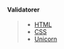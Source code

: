 #### Validatorer
> + [HTML](http://validator.w3.org/check/referer)
> + [CSS](http://jigsaw.w3.org/css-validator/check/referer)
> + [Unicorn](http://validator.w3.org/unicorn/check?ucn_uri=referer&amp;ucn_task=conformance)
